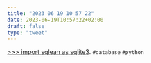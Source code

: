 ```yaml
---
title: "2023 06 19 10 57 22"
date: 2023-06-19T10:57:22+02:00
draft: false
type: "tweet"
---
```


[>>> import sqlean as sqlite3](https://antonz.org/sqlean-py/). `#database` `#python`
